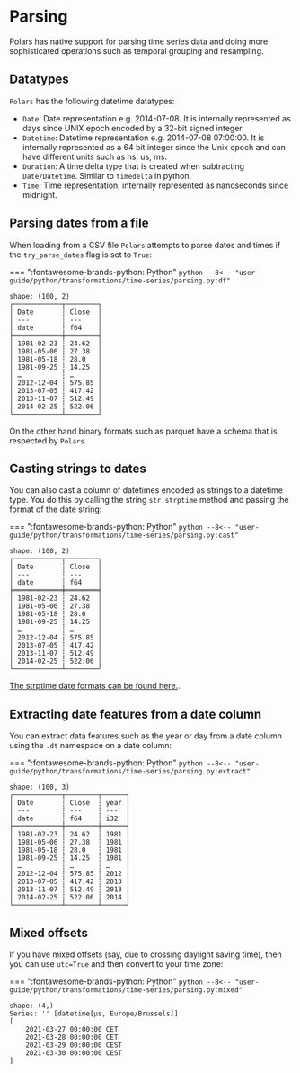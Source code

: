 # Parsing

Polars has native support for parsing time series data and doing more sophisticated operations such as temporal grouping and resampling.

## Datatypes

`Polars` has the following datetime datatypes:

- `Date`: Date representation e.g. 2014-07-08. It is internally represented as days since UNIX epoch encoded by a 32-bit signed integer.
- `Datetime`: Datetime representation e.g. 2014-07-08 07:00:00. It is internally represented as a 64 bit integer since the Unix epoch and can have different units such as ns, us, ms.
- `Duration`: A time delta type that is created when subtracting `Date/Datetime`. Similar to `timedelta` in python.
- `Time`: Time representation, internally represented as nanoseconds since midnight.

## Parsing dates from a file

When loading from a CSV file `Polars` attempts to parse dates and times if the `try_parse_dates` flag is set to `True`:

=== ":fontawesome-brands-python: Python"
    ``` python
    --8<-- "user-guide/python/transformations/time-series/parsing.py:df"
    ```

```text
shape: (100, 2)
┌────────────┬────────┐
│ Date       ┆ Close  │
│ ---        ┆ ---    │
│ date       ┆ f64    │
╞════════════╪════════╡
│ 1981-02-23 ┆ 24.62  │
│ 1981-05-06 ┆ 27.38  │
│ 1981-05-18 ┆ 28.0   │
│ 1981-09-25 ┆ 14.25  │
│ …          ┆ …      │
│ 2012-12-04 ┆ 575.85 │
│ 2013-07-05 ┆ 417.42 │
│ 2013-11-07 ┆ 512.49 │
│ 2014-02-25 ┆ 522.06 │
└────────────┴────────┘
```

On the other hand binary formats such as parquet have a schema that is respected by `Polars`.

## Casting strings to dates

You can also cast a column of datetimes encoded as strings to a datetime type. You do this by calling the string `str.strptime` method and passing the format of the date string:

=== ":fontawesome-brands-python: Python"
    ``` python
    --8<-- "user-guide/python/transformations/time-series/parsing.py:cast"
    ```

```text
shape: (100, 2)
┌────────────┬────────┐
│ Date       ┆ Close  │
│ ---        ┆ ---    │
│ date       ┆ f64    │
╞════════════╪════════╡
│ 1981-02-23 ┆ 24.62  │
│ 1981-05-06 ┆ 27.38  │
│ 1981-05-18 ┆ 28.0   │
│ 1981-09-25 ┆ 14.25  │
│ …          ┆ …      │
│ 2012-12-04 ┆ 575.85 │
│ 2013-07-05 ┆ 417.42 │
│ 2013-11-07 ┆ 512.49 │
│ 2014-02-25 ┆ 522.06 │
└────────────┴────────┘
```

[The strptime date formats can be found here.](https://docs.rs/chrono/latest/chrono/format/strftime/index.html).

## Extracting date features from a date column

You can extract data features such as the year or day from a date column using the `.dt` namespace on a date column:

=== ":fontawesome-brands-python: Python"
    ``` python
    --8<-- "user-guide/python/transformations/time-series/parsing.py:extract"
    ```

```text
shape: (100, 3)
┌────────────┬────────┬──────┐
│ Date       ┆ Close  ┆ year │
│ ---        ┆ ---    ┆ ---  │
│ date       ┆ f64    ┆ i32  │
╞════════════╪════════╪══════╡
│ 1981-02-23 ┆ 24.62  ┆ 1981 │
│ 1981-05-06 ┆ 27.38  ┆ 1981 │
│ 1981-05-18 ┆ 28.0   ┆ 1981 │
│ 1981-09-25 ┆ 14.25  ┆ 1981 │
│ …          ┆ …      ┆ …    │
│ 2012-12-04 ┆ 575.85 ┆ 2012 │
│ 2013-07-05 ┆ 417.42 ┆ 2013 │
│ 2013-11-07 ┆ 512.49 ┆ 2013 │
│ 2014-02-25 ┆ 522.06 ┆ 2014 │
└────────────┴────────┴──────┘
```

## Mixed offsets

If you have mixed offsets (say, due to crossing daylight saving time),
then you can use `utc=True` and then convert to your time zone:

=== ":fontawesome-brands-python: Python"
    ``` python
    --8<-- "user-guide/python/transformations/time-series/parsing.py:mixed"
    ```
```text
shape: (4,)
Series: '' [datetime[μs, Europe/Brussels]]
[
    2021-03-27 00:00:00 CET
    2021-03-28 00:00:00 CET
    2021-03-29 00:00:00 CEST
    2021-03-30 00:00:00 CEST
]
```